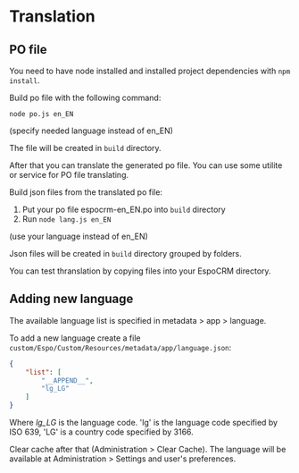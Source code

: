 # Translation

## PO file

You need to have node installed and installed project dependencies with `npm install`.

Build po file with the following command:

```
node po.js en_EN
```

(specify needed language instead of en_EN)

The file will be created in `build` directory.

After that you can translate the generated po file. You can use some utilite or service for PO file translating. 

Build json files from the translated po file:

1. Put your po file espocrm-en_EN.po into `build` directory
2. Run `node lang.js en_EN`

(use your language instead of en_EN)

Json files will be created in `build` directory grouped by folders.

You can test thranslation by copying files into your EspoCRM directory.

## Adding new language

The available language list is specified in metadata > app > language.

To add a new language create a file `custom/Espo/Custom/Resources/metadata/app/language.json`:

```json
{
    "list": [
        "__APPEND__",
        "lg_LG"
    ]
}
```

Where *lg_LG* is the language code. 'lg' is the language code specified by ISO 639, 'LG' is a country code specified by 3166.

Clear cache after that (Administration > Clear Cache). The language will be available at Administration > Settings and user's preferences.
